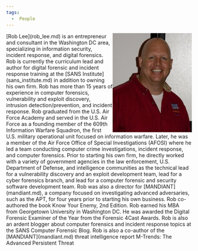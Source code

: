 ```yaml
---
tags:
  -  People 
---
```

<img align="right" src="assets/images/Roblee.jpeg">
[Rob Lee](rob_lee.md) is an entrepreneur and consultant in the
Washington DC area, specializing in information security, incident
response, and digital forensics. Rob is currently the curriculum lead
and author for digital forensic and incident response training at the
[SANS Institute](sans_institute.md) in addition to owning his
own firm. Rob has more than 15 years of experience in computer
forensics, vulnerability and exploit discovery, intrusion
detection/prevention, and incident response. Rob graduated from the U.S.
Air Force Academy and served in the U.S. Air Force as a founding member
of the 609th Information Warfare Squadron, the first U.S. military
operational unit focused on information warfare. Later, he was a member
of the Air Force Office of Special Investigations (AFOSI) where he led a
team conducting computer crime investigations, incident response, and
computer forensics. Prior to starting his own firm, he directly worked
with a variety of government agencies in the law enforcement, U.S.
Department of Defense, and intelligence communities as the technical
lead for a vulnerability discovery and an exploit development team, lead
for a cyber forensics branch, and lead for a computer forensic and
security software development team. Rob was also a director for
[MANDIANT](mandiant.md), a company focused on investigating
advanced adversaries, such as the APT, for four years prior to starting
his own business. Rob co-authored the book Know Your Enemy, 2nd Edition.
Rob earned his MBA from Georgetown University in Washington DC. He was
awarded the Digital Forensic Examiner of the Year from the Forensic
4Cast Awards. Rob is also an ardent blogger about computer forensics and
incident response topics at the SANS Computer Forensic Blog. Rob is also
a co-author of the [MANDIANT](mandiant.md) threat intelligence
report M-Trends: The Advanced Persistent Threat